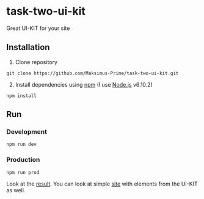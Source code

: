 # task-two-ui-kit
Great UI-KIT for your site
## Installation
1. Clone repository
```
git clone https://github.com/Maksimus-Prime/task-two-ui-kit.git
```
2. Install dependencies using [npm](https://www.npmjs.com/) (I use [Node.js](https://nodejs.org) v6.10.2)
```
npm install
```
## Run
### Development
```
npm run dev
```
### Production
```
npm run prod
```
Look at the [result](https://maksimus-prime.github.io/task-two-ui-kit/public/).
You can look at simple [site](https://maksimus-prime.github.io/task-two-ui-kit/public/testsite/) with elements from the UI-KIT as well.